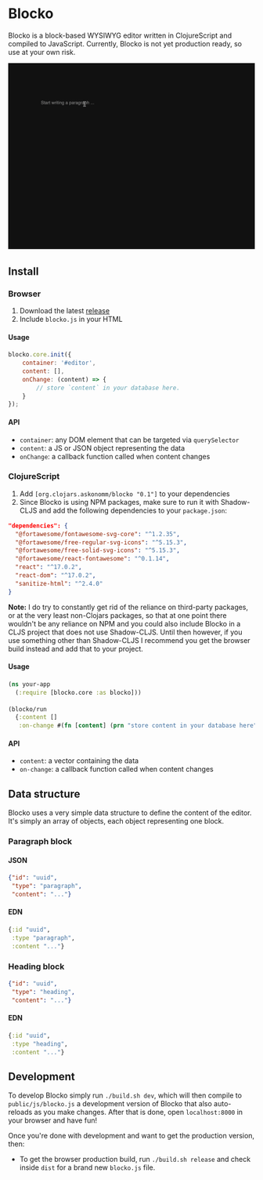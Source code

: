 # Blocko

Blocko is a block-based WYSIWYG editor written in ClojureScript and compiled to JavaScript. Currently, Blocko is not yet production ready, so use at your own risk.

![Animated gif of Blocko in action](https://github.com/askonomm/blocko/blob/master/demo.gif?raw=true)

## Install

### Browser

1. Download the latest [release](https://github.com/askonomm/blocko/releases)
2. Include `blocko.js` in your HTML

#### Usage

```javascript
blocko.core.init({
    container: '#editor',
    content: [],
    onChange: (content) => {
        // store `content` in your database here.
    }
});
```

#### API

- `container`: any DOM element that can be targeted via `querySelector`
- `content`: a JS or JSON object representing the data
- `onChange`: a callback function called when content changes

### ClojureScript

1. Add `[org.clojars.askonomm/blocko "0.1"]` to your dependencies
2. Since Blocko is using NPM packages, make sure to run it with Shadow-CLJS and add the following dependencies to your `package.json`:

```json
"dependencies": {
  "@fortawesome/fontawesome-svg-core": "^1.2.35",
  "@fortawesome/free-regular-svg-icons": "^5.15.3",
  "@fortawesome/free-solid-svg-icons": "^5.15.3",
  "@fortawesome/react-fontawesome": "^0.1.14",
  "react": "^17.0.2",
  "react-dom": "^17.0.2",
  "sanitize-html": "^2.4.0"
}
```

**Note:** I do try to constantly get rid of the reliance on third-party packages, or at the very least non-Clojars packages, so that at one point there wouldn't be any reliance on NPM and you could also include Blocko in a CLJS project that does not use Shadow-CLJS. Until then however, if you use something other than Shadow-CLJS I recommend you get the browser build instead and add that to your project.

#### Usage

```clojure
(ns your-app
  (:require [blocko.core :as blocko]))

(blocko/run 
  {:content []
   :on-change #(fn [content] (prn "store content in your database here"))})

```

#### API

- `content`: a vector containing the data
- `on-change`: a callback function called when content changes

## Data structure

Blocko uses a very simple data structure to define the content of the editor. It's simply an array of objects, each object representing one block.

### Paragraph block

#### JSON

```json
{"id": "uuid",
 "type": "paragraph",
 "content": "..."}
```

#### EDN
```clojure
{:id "uuid",
 :type "paragraph",
 :content "..."}
```

### Heading block

```json
{"id": "uuid",
 "type": "heading",
 "content": "..."}
```

#### EDN
```clojure
{:id "uuid",
 :type "heading",
 :content "..."}
```

## Development

To develop Blocko simply run `./build.sh dev`, which will then compile to `public/js/blocko.js` a development version of Blocko that also auto-reloads as you make changes. After that is done, open `localhost:8000` in your browser and have fun!

Once you're done with development and want to get the production version, then:
- To get the browser production build, run `./build.sh release` and check inside `dist` for a brand new `blocko.js` file.
 